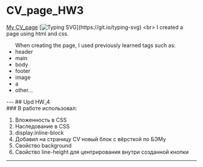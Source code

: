 # CV_page_HW3
[My CV_page](https://leonidzhukovets.github.io/CV_page_HW3_4/)
[![Typing SVG](https://readme-typing-svg.herokuapp.com?color=%2336BCF7&lines=Page+about+me:)](https://git.io/typing-svg)
<br>
I created a page using html and css.
<ul>When creating the page, I used previously learned tags such as:
<li>header
<li>main
<li>body
<li>footer
<li>image
<li>a
<li>other...
  </ul>
  ---
## Upd HW_4
<br>
### В работе использовал:

  1. Вложенность в CSS
  2. Наследование в CSS
  3. display:inline-block
  4. Добавил на страницу CV новый блок с вёрсткой по БЭМу
  5. Свойство background
  6. Свойство line-height для центрирования внутри созданной кнопки
---
